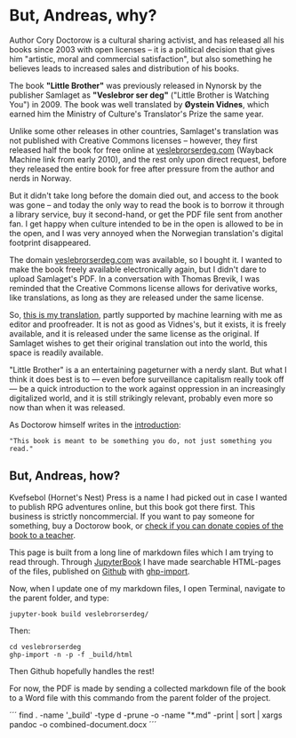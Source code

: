 # But, Andreas, why?

Author Cory Doctorow is a cultural sharing activist, and has released all his books since 2003 with open licenses – it is a political decision that gives him "artistic, moral and commercial satisfaction", but also something he believes leads to increased sales and distribution of his books.

The book **"Little Brother"** was previously released in Nynorsk by the publisher Samlaget as **"Veslebror ser deg"** ("Little Brother is Watching You") in 2009. The book was well translated by **Øystein Vidnes**, which earned him the Ministry of Culture's Translator's Prize the same year.

Unlike some other releases in other countries, Samlaget's translation was not published with Creative Commons licenses – however, they first released half the book for free online at [veslebrorserdeg.com](https://web.archive.org/web/20100104043824/http://www.veslebrorserdeg.com) (Wayback Machine link from early 2010), and the rest only upon direct request, before they released the entire book for free after pressure from the author and nerds in Norway.

But it didn't take long before the domain died out, and access to the book was gone – and today the only way to read the book is to borrow it through a library service, buy it second-hand, or get the PDF file sent from another fan. I get happy when culture intended to be in the open is allowed to be in the open, and I was very annoyed when the Norwegian translation's digital footprint disappeared.

The domain [veslebrorserdeg.com](http://www.veslebrorserdeg.com) was available, so I bought it. I wanted to make the book freely available electronically again, but I didn't dare to upload Samlaget's PDF. In a conversation with Thomas Brevik, I was reminded that the Creative Commons license allows for derivative works, like translations, as long as they are released under the same license.

So, [this is my translation](/02-boka/01-Kapittel1.md), partly supported by machine learning with me as editor and proofreader. It is not as good as Vidnes's, but it exists, it is freely available, and it is released under the same license as the original. If Samlaget wishes to get their original translation out into the world, this space is readily available.

"Little Brother" is a an entertaining pageturner with a nerdy slant. But what I think it does best is to — even before surveillance capitalism really took off — be a quick introduction to the work against oppression in an increasingly digitalized world, and it is still strikingly relevant, probably even more so now than when it was released.

As Doctorow himself writes in the [introduction](/01-intro/02-intro.md):

    "This book is meant to be something you do, not just something you read."

## But, Andreas, how?
Kvefsebol (Hornet's Nest) Press is a name I had picked out in case I wanted to publish RPG adventures online, but this book got there first. This business is strictly noncommercial. If you want to pay someone for something, buy a Doctorow book, or [check if you can donate copies of the book to a teacher](https://craphound.com/littlebrother/donate/). 

This page is built from a long line of markdown files which I am trying to read through. Through [JupyterBook](https://jupyterbook.org/en/stable/start/build.html) I have made searchable HTML-pages of the files, published on [Github](https://github.com/tanketom/veslebrorserdeg) with [ghp-import](https://github.com/c-w/ghp-import).

Now, when I update one of my markdown files, I open Terminal, navigate to the parent folder, and type:

```
jupyter-book build veslebrorserdeg/
```

Then:

```
cd veslebrorserdeg
ghp-import -n -p -f _build/html
```

Then Github hopefully handles the rest!

For now, the PDF is made by sending a collected markdown file of the book to a Word file with this commando from the parent folder of the project.

´´´
find . -name '_build' -type d -prune -o -name "*.md" -print | sort | xargs pandoc -o combined-document.docx
´´´